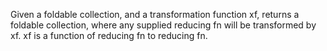   Given a foldable collection, and a transformation function xf,
  returns a foldable collection, where any supplied reducing
  fn will be transformed by xf. xf is a function of reducing fn to
  reducing fn.